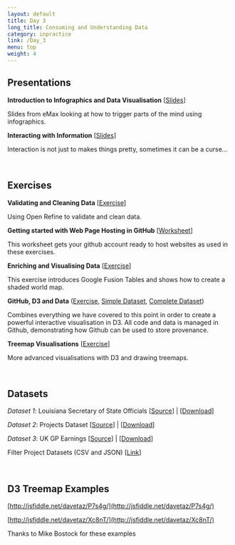 ```yaml
---
layout: default
title: Day 3
long_title: Consuming and Understanding Data
category: inpractice
link: /Day_3
menu: top
weight: 4
---
```


## **Presentations**
**Introduction to Infographics and Data Visualisation** \[[Slides](/resources/Infographics.pdf)\]

Slides from eMax looking at how to trigger parts of the mind using infographics.

**Interacting with Information** \[[Slides](/resources/Interaction.pdf)\]

Interaction is not just to makes things pretty, sometimes it can be a curse... 

<br>

## **Exercises**
**Validating and Cleaning Data** \[[Exercise](/resources/Cleaning_Exercise.pdf)\]

Using Open Refine to validate and clean data.

**Getting started with Web Page Hosting in GitHub** \[[Worksheet](/resources/gh-pagesgettingstarted.pdf)\]

This worksheet gets your github account ready to host websites as used in these exercises.

**Enriching and Visualising Data** \[[Exercise](/resources/Enriching_and_Visualising_Data.pdf)\]

This exercise introduces Google Fusion Tables and shows how to create a shaded world map.

**GitHub, D3 and Data** ([Exercise](/resources/Github_D3_and_Data.pdf), [Simple Dataset](/resources/population.csv), [Complete Dataset](http://data.worldbank.org/indicator/SP.POP.TOTL))

Combines everything we have covered to this point in order to create a powerful interactive visualisation in D3. All code and data is managed in Github, demonstrating how Github can be used to store provenance.

**Treemap Visualisations** \[[Exercise](/resources/Treemap_Visualisations.pdf)\]

More advanced visualisations with D3 and drawing treemaps.

<br> 

## **Datasets**

*Dataset 1*: Louisiana Secretary of State Officials \[[Source](http://www.sos.la.gov/tabid/136/default.aspx)\] | \[[Download](/resources/ElectedOfficials.xls)\] 
 
*Dataset 2*: Projects Dataset \[[Source](https://www.itdashboard.gov/data_feeds)\] | \[[Download](/resources/Projects_Modified.csv)\] 
 
*Dataset 3*: UK GP Earnings \[[Source](http://data.gov.uk/dataset/gp-earnings-and-expenses-2009-10)\] | \[[Download](/resources/gp_info.csv)\] 

Filter Project Datasets (CSV and JSON) \[[Link](/resources/selected_project_data.zip)\]

<br>

## **D3 Treemap Examples**

[http://jsfiddle.net/davetaz/P7s4g/](http://jsfiddle.net/davetaz/P7s4g/)

[http://jsfiddle.net/davetaz/Xc8nT/](http://jsfiddle.net/davetaz/Xc8nT/)

Thanks to Mike Bostock for these examples
